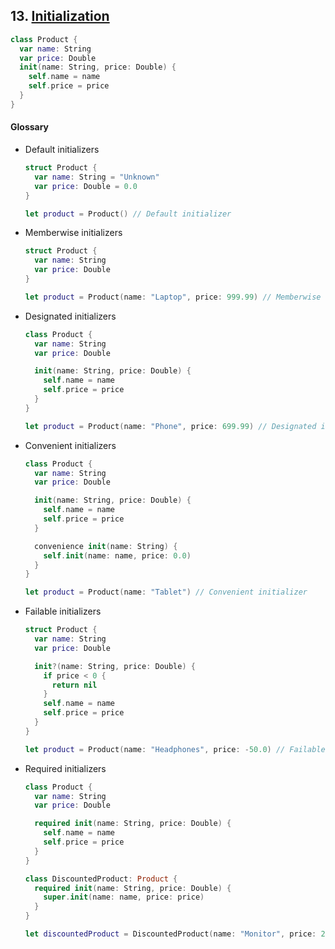 ## 13. [Initialization](https://docs.swift.org/swift-book/LanguageGuide/Initialization.html)

   ```swift 
   class Product {
     var name: String 
     var price: Double 
     init(name: String, price: Double) {
       self.name = name
       self.price = price
     }
   }
   ```
   
   #### Glossary 
   
  * Default initializers
    ```swift
    struct Product {
      var name: String = "Unknown"
      var price: Double = 0.0
    }

    let product = Product() // Default initializer
    ```

  * Memberwise initializers
    ```swift
    struct Product {
      var name: String
      var price: Double
    }

    let product = Product(name: "Laptop", price: 999.99) // Memberwise initializer
    ```

  * Designated initializers
    ```swift
    class Product {
      var name: String
      var price: Double

      init(name: String, price: Double) {
        self.name = name
        self.price = price
      }
    }

    let product = Product(name: "Phone", price: 699.99) // Designated initializer
    ```

  * Convenient initializers
    ```swift
    class Product {
      var name: String
      var price: Double

      init(name: String, price: Double) {
        self.name = name
        self.price = price
      }

      convenience init(name: String) {
        self.init(name: name, price: 0.0)
      }
    }

    let product = Product(name: "Tablet") // Convenient initializer
    ```

  * Failable initializers
    ```swift
    struct Product {
      var name: String
      var price: Double

      init?(name: String, price: Double) {
        if price < 0 {
          return nil
        }
        self.name = name
        self.price = price
      }
    }

    let product = Product(name: "Headphones", price: -50.0) // Failable initializer, returns nil
    ```

  * Required initializers
    ```swift
    class Product {
      var name: String
      var price: Double

      required init(name: String, price: Double) {
        self.name = name
        self.price = price
      }
    }

    class DiscountedProduct: Product {
      required init(name: String, price: Double) {
        super.init(name: name, price: price)
      }
    }

    let discountedProduct = DiscountedProduct(name: "Monitor", price: 299.99) // Required initializer
    ```